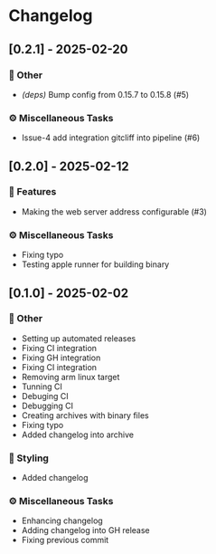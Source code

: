 # Changelog

## [0.2.1] - 2025-02-20

### 💼 Other

- *(deps)* Bump config from 0.15.7 to 0.15.8 (#5)

### ⚙️ Miscellaneous Tasks

- Issue-4 add integration gitcliff into pipeline (#6)

## [0.2.0] - 2025-02-12

### 🚀 Features

- Making the web server address configurable (#3)

### ⚙️ Miscellaneous Tasks

- Fixing typo
- Testing apple runner for building binary

## [0.1.0] - 2025-02-02

### 💼 Other

- Setting up automated releases
- Fixing CI integration
- Fixing GH integration
- Fixing CI integration
- Removing arm linux target
- Tunning CI
- Debuging CI
- Debugging CI
- Creating archives with binary files
- Fixing typo
- Added changelog into archive

### 🎨 Styling

- Added changelog

### ⚙️ Miscellaneous Tasks

- Enhancing changelog
- Adding changelog into GH release
- Fixing previous commit

<!-- generated by git-cliff -->
